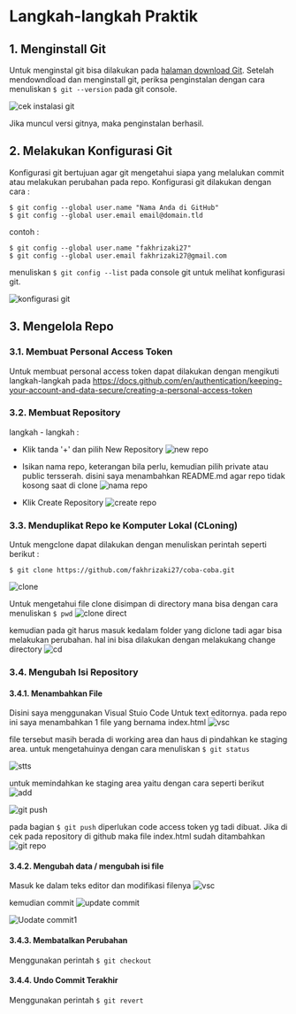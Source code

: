 # Langkah-langkah Praktik

## 1. Menginstall Git
Untuk menginstal git bisa dilakukan pada [halaman download Git](https://git-scm.com/downloads). Setelah mendowndload dan menginstall git, periksa penginstalan dengan cara menuliskan ``` $ git --version ``` pada git console.

![cek instalasi git](gmbr/1-gitver.JPG)

Jika muncul versi gitnya, maka penginstalan berhasil.

## 2. Melakukan Konfigurasi Git
Konfigurasi git bertujuan agar git mengetahui siapa yang melalukan commit atau melakukan perubahan pada repo. Konfigurasi git dilakukan dengan cara :
```
$ git config --global user.name "Nama Anda di GitHub"
$ git config --global user.email email@domain.tld
```
contoh :
```
$ git config --global user.name "fakhrizaki27"
$ git config --global user.email fakhrizaki27@gmail.com
```
menuliskan ``` $ git config --list ``` pada console git untuk melihat konfigurasi git.

![konfigurasi git](gmbr/2-konfig.JPG)

## 3. Mengelola Repo

### 3.1. Membuat Personal Access Token
Untuk membuat personal access token dapat dilakukan dengan mengikuti langkah-langkah pada https://docs.github.com/en/authentication/keeping-your-account-and-data-secure/creating-a-personal-access-token

### 3.2. Membuat Repository
langkah - langkah :
- Klik tanda '+' dan pilih New Repository
![new repo](gmbr/3-newrepo.png)

- Isikan nama repo, keterangan bila perlu, kemudian pilih private atau public tersserah. disini saya menambahkan README.md agar repo tidak kosong saat di clone
![nama repo](gmbr/4-namarepo.png)

- Klik Create Repository
![create repo](gmbr/5-createrepo.png)

### 3.3. Menduplikat Repo ke Komputer Lokal (CLoning)
Untuk mengclone dapat dilakukan dengan menuliskan perintah seperti berikut :
```
$ git clone https://github.com/fakhrizaki27/coba-coba.git
```
![clone](gmbr/6-clone.JPG)

Untuk mengetahui file clone disimpan di directory mana bisa dengan cara menuliskan ``` $ pwd ```
![clone direct](gmbr/7-clone.JPG)

kemudian pada git harus masuk kedalam folder yang diclone tadi agar bisa melakukan perubahan. hal ini bisa dilakukan dengan melakukang change directory
![cd](gmbr/8-cd.JPG)

### 3.4. Mengubah Isi Repository
#### 3.4.1. Menambahkan File
Disini saya menggunakan Visual Stuio Code Untuk text editornya. pada repo ini saya menambahkan 1 file yang bernama index.html
![vsc](gmbr/8.png)

file tersebut masih berada di working area dan haus di pindahkan ke staging area. untuk mengetahuinya dengan cara menuliskan ``` $ git status ```

![stts](gmbr/9-.JPG)

untuk memindahkan ke staging area yaitu dengan cara seperti berikut
![add](gmbr/10-.JPG)

![git push](gmbr/12-.JPG)

pada bagian ``` $ git push ``` diperlukan code access token yg tadi dibuat.
Jika di cek pada repository di github maka file index.html sudah ditambahkan
![git repo](gmbr/13-.JPG)

#### 3.4.2. Mengubah data / mengubah isi file
Masuk ke dalam teks editor dan modifikasi filenya
![vsc](gmbr/14.png)

kemudian commit
![update commit](gmbr/14-.JPG)

![Uodate commit1](gmbr/15-.JPG)

#### 3.4.3. Membatalkan Perubahan
Menggunakan perintah ``` $ git checkout ```

#### 3.4.4. Undo Commit Terakhir
Menggunakan perintah ``` $ git revert ```
